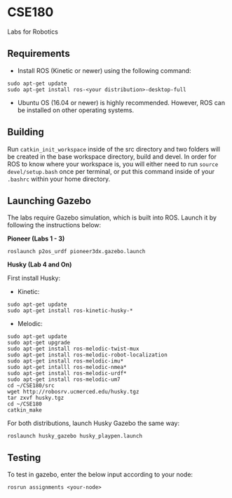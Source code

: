 # CSE180
Labs for Robotics

## Requirements
* Install ROS (Kinetic or newer) using the following command:
```
sudo apt-get update
sudo apt-get install ros-<your distribution>-desktop-full
```
* Ubuntu OS (16.04 or newer) is highly recommended. However, ROS can be installed on other operating systems.

## Building
Run `catkin_init_workspace` inside of the src directory and two folders will be created in the base workspace directory, build and devel. In order for ROS to know where your workspace is, you will either need to run `source devel/setup.bash` once per terminal, or put this command inside of your `.bashrc` within your home directory.

## Launching Gazebo
The labs require Gazebo simulation, which is built into ROS. Launch it by following the instructions below:

**Pioneer (Labs 1 - 3)**
```
roslaunch p2os_urdf pioneer3dx.gazebo.launch
```
**Husky (Lab 4 and On)<br/>**

First install Husky:<br/>
* Kinetic:
```
sudo apt-get update
sudo apt-get install ros-kinetic-husky-*
```
* Melodic:
```
sudo apt-get update
sudo apt-get upgrade
sudo apt-get install ros-melodic-twist-mux
sudo apt-get install ros-melodic-robot-localization
sudo apt-get install ros-melodic-imu*
sudo apt-get intalll ros-melodic-nmea*
sudo apt-get install ros-melodic-urdf*
sudo apt-get install ros-melodic-um7
cd ~/CSE180/src
wget http://robosrv.ucmerced.edu/husky.tgz
tar zxvf husky.tgz
cd ~/CSE180
catkin_make

```
For both distributions, launch Husky Gazebo the same way:
```
roslaunch husky_gazebo husky_playpen.launch
```

## Testing
To test in gazebo, enter the below input according to your node:
```
rosrun assignments <your-node>
```